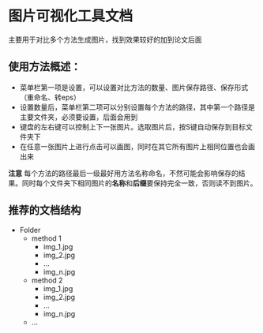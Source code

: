 图片可视化工具文档  
===

主要用于对比多个方法生成图片，找到效果较好的加到论文后面  

使用方法概述：  
----
* 菜单栏第一项是设置，可以设置对比方法的数量、图片保存路径、保存形式（重命名、转eps）
* 设置数量后，菜单栏第二项可以分别设置每个方法的路径，其中第一个路径是主要文件夹，必须要设置，后面会用到
* 键盘的左右键可以控制上下一张图片。选取图片后，按S键自动保存到目标文件夹下
* 在任意一张图片上进行点击可以画图，同时在其它所有图片上相同位置也会画出来

**注意**
每个方法的路径最后一级最好用方法名称命名，不然可能会影响保存的结果。同时每个文件夹下相同图片的**名称**和**后缀**要保持完全一致，否则读不到图片。

推荐的文档结构
----
* Folder
  * method 1
    * img_1.jpg
    * img_2.jpg 
    * ...
    * img_n.jpg 
  * method 2
    * img_1.jpg
    * img_2.jpg 
    * ...
    * img_n.jpg 
  * ...
